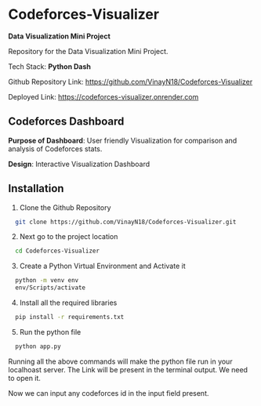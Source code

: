 # **Codeforces-Visualizer**

**Data Visualization Mini Project**

Repository for the Data Visualization Mini Project.

Tech Stack: **Python Dash**

Github Repository Link: https://github.com/VinayN18/Codeforces-Visualizer

Deployed Link: https://codeforces-visualizer.onrender.com

## **Codeforces Dashboard**

**Purpose of Dashboard**: User friendly Visualization for comparison and analysis of Codeforces stats.

**Design**: Interactive Visualization Dashboard

## Installation

1. Clone the Github Repository

```bash
  git clone https://github.com/VinayN18/Codeforces-Visualizer.git
```

2. Next go to the project location

```bash
  cd Codeforces-Visualizer
```

3. Create a Python Virtual Environment and Activate it

```bash
  python -m venv env
  env/Scripts/activate
```

4. Install all the required libraries

```bash
  pip install -r requirements.txt
```

5. Run the python file

```bash
  python app.py
```

Running all the above commands will make the python file run in your localhoast server.
The Link will be present in the terminal output. We need to open it.

Now we can input any codeforces id in the input field present.
